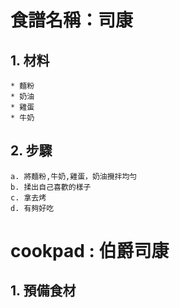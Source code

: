 # 食譜名稱：司康
## 1. 材料
```
* 麵粉
* 奶油
* 雞蛋
* 牛奶
```
## 2. 步驟
```
a. 將麵粉,牛奶,雞蛋，奶油攪拌均勻
b. 揉出自己喜歡的樣子
c. 拿去烤
d. 有夠好吃
```
# cookpad : 伯爵司康
## 1. 預備食材


